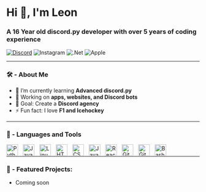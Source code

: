 <h1 align="left">Hi 👋, I'm Leon</h1>
<h3 align="left">A 16 Year old discord.py developer with over 5 years of coding experience</h3>

[![Discord](https://img.shields.io/badge/Discord-%235865F2.svg?style=for-the-badge&logo=discord&logoColor=white)](https://discord.com/users/1269619923425165396) ![Instagram](https://img.shields.io/badge/Instagram-%23E4405F.svg?style=for-the-badge&logo=Instagram&logoColor=white) ![.Net](https://img.shields.io/badge/.NET-5C2D91?style=for-the-badge&logo=.net&logoColor=white) ![Apple](https://img.shields.io/badge/Apple-%23000000.svg?style=for-the-badge&logo=apple&logoColor=white)

---
### 🛠️ - About Me
- 🌱 I’m currently learning **Advanced discord.py**
- 💼 Working on **apps, websites, and Discord bots**
- 🎯 Goal: Create a **Discord agency**
- ⚡ Fun fact: I love **F1 and Icehockey**
---

### 🧰 - Languages and Tools

<img align="left" alt="Python" width="30px" style="padding-right:10px;" src="https://upload.wikimedia.org/wikipedia/commons/thumb/c/c3/Python-logo-notext.svg/1200px-Python-logo-notext.svg.png" />
<img align="left" alt="Java" width="30px" style="padding-right:10px;" src="https://cdn.jsdelivr.net/gh/devicons/devicon/icons/java/java-original.svg"/>
<img align="left" alt="Linux" width="30px" style="padding-right:10px;" src="https://cdn.jsdelivr.net/gh/devicons/devicon/icons/linux/linux-original.svg" />
<img align="left" alt="HTML" width="30px" style="padding-right:10px;" src="https://cdn.jsdelivr.net/gh/devicons/devicon/icons/html5/html5-plain.svg" />
<img align="left" alt="CSS" width="30px" style="padding-right:10px;" src="https://cdn.jsdelivr.net/gh/devicons/devicon/icons/css3/css3-plain.svg" />
<img align="left" alt="JavaScript" width="30px" style="padding-right:10px;" src="https://cdn.jsdelivr.net/gh/devicons/devicon/icons/javascript/javascript-plain.svg" />
<img align="left" alt="React" width="30px" style="padding-right:10px;" src="https://cdn.jsdelivr.net/gh/devicons/devicon/icons/react/react-original.svg" />
<img align="left" alt="Git" width="30px" style="padding-right:10px;" src="https://cdn.jsdelivr.net/gh/devicons/devicon/icons/git/git-original.svg" />
<img align="left" alt="GitHub" width="30px" style="padding-right:10px;" src="https://img.icons8.com/ios11/512/FFFFFF/github.png" />
<img align="left" alt="Bash" width="30px" style="padding-right:10px;" src="https://images.icon-icons.com/2699/PNG/512/framer_logo_icon_169149.png" />
<br />

---
### 🧠 - Featured Projects:
- Coming soon
